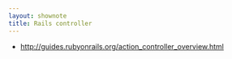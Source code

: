 ```yaml
---
layout: shownote
title: Rails controller
---
```

- <http://guides.rubyonrails.org/action_controller_overview.html>

